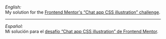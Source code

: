 <i>English:</i><br>
My solution for the <a href="https://www.frontendmentor.io/challenges/chat-app-css-illustration-O5auMkFqY">Frontend Mentor's “Chat app CSS illustration” challenge</a>.
<hr>
<i>Español:</i><br>
Mi solución para el <a href="https://www.frontendmentor.io/challenges/chat-app-css-illustration-O5auMkFqY">desafío “Chat app CSS illustration” de Frontend Mentor</a>.

